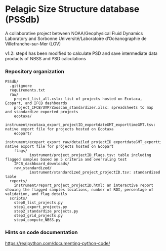 # Pelagic Size Structure database (PSSdb)
A collaborative project between NOAA/Geophysical Fluid Dynamics Laboratory and Sorbonne Université/Laboratoire d’Océanographie de Villefranche-sur-Mer (LOV)

v1.2: step4 has been modified to calculate PSD and save intermediate data products of NBSS and PSD calculations

### Repository organization

```
PSSdb/
  .gitignore
  requirements.txt
  raw/
    project_list_all.xslx: list of projects hosted on Ecotaxa, Ecopart, and IFCB dashboards
    project_IFCB/UVP/Zooscan_standardizer.xlsx: spreadsheets to map and standardize exported projects
    ecotaxa/
           instrument/ecotaxa_export_projectID_exportdateGMT_exporttimeGMT.tsv: native export file for projects hosted on Ecotaxa
    ecopart/
           instrument/ecopart_export_raw/detailed_projectID_exportdateGMT_exporttimeGMT.tsv: native export file for projects hosted on Ecopart
    flags/
           instrument/project_projectID_flags.tsv: table including flagged samples based on 5 criteria and overruling test
    IFCB_dashboard_downloads/
    raw_standardized/
           instrument/standardized_project_projectID.tsv: standardized table
  reports/
    instrument/report_project_projectID.html: an interactive report showing the flagged samples locations, number of ROI, percentage of validation, and flag details
  scripts/
    step0_list_projects.py
    step1_export_projects.py
    step2_standardize_projects.py
    step3_grid_projects.py
    step4_compute_NBSS.py
```
        
### Hints on code documentation

https://realpython.com/documenting-python-code/
